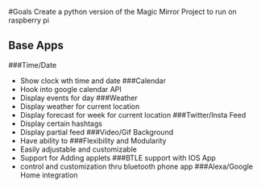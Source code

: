 #Goals
Create a python version of the Magic Mirror Project to run on raspberry pi

## Base Apps
###Time/Date
 - Show clock wth time and date
###Calendar
 - Hook into google calendar API
 - Display events for day
###Weather
 - Display weather for current location
 - Display forecast for week for current location
###Twitter/Insta Feed
- Display certain hashtags
- Display partial feed
###Video/Gif Background
 - Have ability to 
###Flexibility and Modularity
 - Easily adjustable and customizable
 - Support for Adding applets
###BTLE support with IOS App
 - control and customization thru bluetooth phone app
###Alexa/Google Home integration
